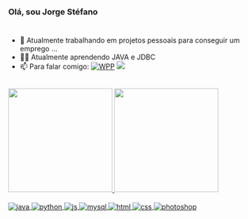 ### Olá, sou Jorge Stéfano
#

- 🔭 Atualmente trabalhando em projetos pessoais para conseguir um emprego ...
- 👨‍💻 Atualmente aprendendo JAVA e JDBC
- 📫 Para falar comigo: <a href="https://wa.me/5571982978322"> ![WPP](https://img.shields.io/badge/WhatsApp-25D366?style=for-the-badge&logo=whatsapp&logoColor=white)</a>
 <a href = "mailto:jorgestefano.dev@proton.me"><img src="https://img.shields.io/badge/ProtonMail-8B89CC?style=for-the-badge&logo=protonmail&logoColor=white" target="_blank"></a>
 
##
<div>
  <a href="https://github.com/jorgestefanodev">
  <img height="210em" src="https://github-readme-stats.vercel.app/api?username=jorgestefanodev&show_icons=true&theme=algolia&include_all_commits=true&count_private=true"/>
  <img height="210em" src="https://github-readme-stats.vercel.app/api/top-langs/?username=jorgestefanodev&layout=compact&langs_count=7&theme=algolia"/>
</div>
<div style="display: inline_block"><br>
 <img align="center" alt="java" src="https://img.shields.io/badge/java-%23ED8B00.svg?style=for-the-badge&logo=openjdk&logoColor=white">
  <img align="center" alt="python" src="https://img.shields.io/badge/Python-3776AB?style=for-the-badge&logo=python&logoColor=white">
  <img align="center" alt="js" src="https://img.shields.io/badge/JavaScript-F7DF1E?style=for-the-badge&logo=javascript&logoColor=black">
   <img align="center" alt="mysql" src="https://img.shields.io/badge/MySQL-00000F?style=for-the-badge&logo=mysql&logoColor=white"> 
   <img align="center" alt="html" src="https://img.shields.io/badge/HTML5-E34F26?style=for-the-badge&logo=html5&logoColor=white">
   <img align="center" alt="css" src="https://img.shields.io/badge/CSS-239120?&style=for-the-badge&logo=css3&logoColor=white">
   <img align="center" alt="photoshop" src="https://img.shields.io/badge/adobe%20photoshop-%2331A8FF.svg?style=for-the-badge&logo=adobe%20photoshop&logoColor=white">
   
</div>
  
 ##


